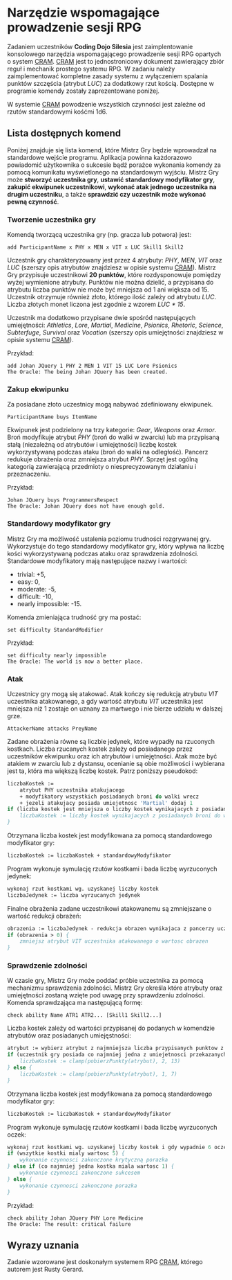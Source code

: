 # Narzędzie wspomagające prowadzenie sesji RPG

Zadaniem uczestników **Coding Dojo Silesia** jest zaimplentowanie konsolowego narzędzia wspomagającego prowadzenie sesji RPG opartych o system [CRAM](http://onepagerpg.com/files/CRAM.pdf). [CRAM](http://onepagerpg.com/files/CRAM.pdf) jest to jednostronicowy dokument zawierający zbiór reguł i mechanik prostego systemu RPG. W zadaniu należy zaimplementować kompletne zasady systemu z wyłączeniem spalania punktów szczęścia (atrybut _LUC_) za dodatkowy rzut kością. Dostępne w programie komendy zostały zaprezentowane poniżej.

W systemie [CRAM](http://onepagerpg.com/files/CRAM.pdf) powodzenie wszystkich czynności jest zależne od rzutów standardowymi kośćmi 1d6.

## Lista dostępnych komend

Poniżej znajduje się lista komend, które Mistrz Gry będzie wprowadzał na standardowe wejście programu. Aplikacja powinna każdorazowo powiadomić użytkownika o sukcesie bądź porażce wykonania komendy za pomocą komunikatu wyświetlonego na standardowym wyjściu. Mistrz Gry może **stworzyć uczestnika gry**, **ustawić standardowy modyfikator gry**, **zakupić ekwipunek uczestnikowi**, **wykonać atak jednego uczestnika na drugim uczestniku**, a także **sprawdzić czy uczestnik może wykonać pewną czynność**.

### Tworzenie uczestnika gry
Komendą tworzącą uczestnika gry (np. gracza lub potwora) jest:
```console
add ParticipantName x PHY x MEN x VIT x LUC Skill1 Skill2
```
Uczestnik gry charakteryzowany jest przez 4 atrybuty: _PHY_, _MEN_, _VIT_ oraz _LUC_ (szerszy opis atrybutów znajdziesz w opisie systemu [CRAM](http://onepagerpg.com/files/CRAM.pdf)). Mistrz Gry przypisuje uczestnikowi **20 punktów**, które rozdysponowuje pomiędzy wyżej wymienione atrybuty. Punktów nie można dzielić, a przypisana do atrybutu liczba punktów nie może być mniejsza od 1 ani większa od 15. Uczestnik otrzymuje również złoto, którego ilość zależy od atrybutu _LUC_. Liczba złotych monet liczona jest zgodnie z wzorem _LUC * 15_.

Uczestnik ma dodatkowo przypisane dwie spośród następujących umiejętności: _Athletics_, _Lore_, _Martial_, _Medicine_, _Psionics_, _Rhetoric_, _Science_, _Subterfuge_, _Survival_ oraz _Vocation_ (szerszy opis umiejętności znajdziesz w opisie systemu [CRAM](http://onepagerpg.com/files/CRAM.pdf)).

Przykład:
```console
add Johan JQuery 1 PHY 2 MEN 1 VIT 15 LUC Lore Psionics
The Oracle: The being Johan JQuery has been created.
```

### Zakup ekwipunku
Za posiadane złoto uczestnicy mogą nabywać zdefiniowany ekwipunek.
```console
ParticipantName buys ItemName
```
Ekwipunek jest podzielony na trzy kategorie: _Gear_, _Weapons_ oraz _Armor_. Broń modyfikuje atrybut _PHY_ (broń do walki w zwarciu) lub ma przypisaną stałą (niezależną od atrybutów i umiejętności) liczbę kostek wykorzystywaną podczas ataku (broń do walki na odległość). Pancerz redukuje obrażenia oraz zmniejsza atrybut _PHY_. Sprzęt jest ogólną kategorią zawierającą przedmioty o niesprecyzowanym działaniu i przeznaczeniu.

Przykład:
```console
Johan JQuery buys ProgrammersRespect
The Oracle: Johan JQuery does not have enough gold.
```

### Standardowy modyfikator gry
Mistrz Gry ma możliwość ustalenia poziomu trudności rozgrywanej gry. Wykorzystuje do tego standardowy modyfikator gry, który wpływa na liczbę kości wykorzystywaną podczas ataku oraz sprawdzenia zdolności. Standardowe modyfikatory mają następujące nazwy i wartości:
- trivial: +5,
- easy: 0,
- moderate: -5,
- difficult: -10,
- nearly impossible: -15.

Komenda zmieniająca trudność gry ma postać:
```console
set difficulty StandardModifier
```
Przykład:
```console
set difficulty nearly impossible
The Oracle: The world is now a better place.
```

### Atak
Uczestnicy gry mogą się atakować. Atak kończy się redukcją atrybutu _VIT_ uczestnika atakowanego, a gdy wartość atrybutu _VIT_ uczestnika jest mniejsza niż 1 zostaje on uznany za martwego i nie bierze udziału w dalszej grze.
```console
AttackerName attacks PreyName
```

Zadane obrażenia równe są liczbie jedynek, które wypadły na rzuconych kostkach. Liczba rzucanych kostek zależy od posiadanego przez uczestników ekwipunku oraz ich atrybutów i umiejętności. Atak może być atakiem w zwarciu lub z dystansu, ocenianie są obie możliwości i wybierana jest ta, która ma większą liczbę kostek. Patrz poniższy pseudokod: 
```pascal
liczbaKostek := 
	atrybut PHY uczestnika atakujacego
	+ modyfikatory wszystkich posiadanych broni do walki wrecz
	+ jezeli atakujacy posiada umiejetnosc 'Martial' dodaj 1
if (liczba kostek jest mniejsza o liczby kostek wynikajacych z posiadanych broni do walki na odleglosc) {
	liczbaKostek := liczby kostek wynikajacych z posiadanych broni do walki na odległosc
}
```
Otrzymana liczba kostek jest modyfikowana za pomocą standardowego modyfikator gry:
```pascal
liczbaKostek := liczbaKostek + standardowyModyfikator
```
Program wykonuje symulację rzutów kostkami i bada liczbę wyrzuconych jedynek:
```pascal
wykonaj rzut kostkami wg. uzyskanej liczby kostek
liczbaJedynek := liczba wyrzucanych jedynek
```
Finalne obrażenia zadane uczestnikowi atakowanemu są zmniejszane o wartość redukcji obrażeń:
```pascal
obrazenia := liczbaJedynek - redukcja obrazen wynikajaca z pancerzy uczestnika atakowanego
if (obrazenia > 0) {
	zmniejsz atrybut VIT uczestnika atakowanego o wartosc obrazen
}
```

### Sprawdzenie zdolności
W czasie gry, Mistrz Gry może poddać próbie uczestnika za pomocą mechanizmu sprawdzenia zdolności. Mistrz Gry określa które atrybuty oraz umiejętności zostaną wzięte pod uwagę przy sprawdzeniu zdolności. Komenda sprawdzająca ma następującą formę:
```console
check ability Name ATR1 ATR2... [Skill1 Skill2...]
```

Liczba kostek zależy od wartości przypisanej do podanych w komendzie atrybutów oraz posiadanych umiejęstności:
```pascal
atrybut := wybierz atrybut z najmniejsza liczba przypisanych punktow z listy atrybutow przekazanych w komendzie
if (uczestnik gry posiada co najmniej jedna z umiejetnosci przekazanych w komendzie) {
	liczbaKostek := clamp(pobierzPunkty(atrybut), 2, 13)
} else {
	liczbaKostek := clamp(pobierzPunkty(atrybut), 1, 7)
}
```
Otrzymana liczba kostek jest modyfikowana za pomocą standardowego modyfikator gry:
```pascal
liczbaKostek := liczbaKostek + standardowyModyfikator
```
Program wykonuje symulację rzutów kostkami i bada liczbę wyrzuconych oczek:
```pascal
wykonaj rzut kostkami wg. uzyskanej liczby kostek i gdy wypadnie 6 oczek powtorz rzut
if (wszytkie kostki mialy wartosc 5) {
	wykonanie czynnosci zakonczone krytyczną porazka 
} else if (co najmniej jedna kostka miala wartosc 1) {
	wykonanie czynnosci zakonczone sukcesem
} else {
	wykonanie czynnosci zakonczone porazka
}
```

Przykład:
```console
check ability Johan JQuery PHY Lore Medicine
The Oracle: The result: critical failure
```

## Wyrazy uznania
Zadanie wzorowane jest doskonałym systemem RPG [CRAM](http://onepagerpg.com/files/CRAM.pdf), którego autorem jest  Rusty Gerard.
